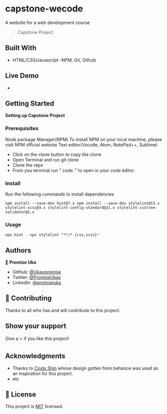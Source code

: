 # capstone-wecode

A website for a web development course

> Capstone Project

## Built With

- HTML/CSS/Javascript
  -NPM, Git, Github

## Live Demo

-

## Getting Started

**Setting up Capstone Project**

### Prerequisites

Node package Manager(NPM)
To install NPM on your local machine, please visit NPM official website
Text editor(Vscode, Atom, NotePad++, Sublime)

- Click on the clone button to copy the clone
- Open Terminal and run git clone <copied address>
- Clone the repo
- From you terminal run " code ." to open in your code editor.

### Install

Run the following commands to install dependencies

`npm install --save-dev hint@7.x npm install --save-dev stylelint@13.x stylelint-scss@3.x stylelint-config-standard@21.x stylelint-csstree-validator@1.x`

### Usage

`npx hint . npx stylelint "**/*.{css,scss}"`

## Authors

👤 **Promise Uka**

- GitHub: [@Ukaypromise](https://github.com/Ukaypromise/)
- Twitter: [@PromiseUkay](https://twitter.com/PromiseUkay)
- LinkedIn: [@promiseuka](https://www.linkedin.com/in/promiseuka)

## 🤝 Contributing

Thanks to all who has and will contribute to this project.

## Show your support

Give a ⭐️ if you like this project!

## Acknowledgments

- Thanks to [Cindy Shin](https://github.com/Ukaypromise/) whose design gotten from behance was used as an inspiration for this project.
- etc

## 📝 License

This project is [MIT](./MIT.md) licensed.
